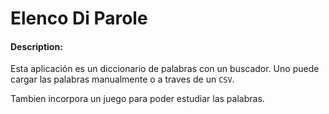 # Elenco Di Parole
#### <URL>
#### Description:
Esta aplicación es un diccionario de palabras con un buscador. Uno puede cargar las palabras manualmente o a traves de un `CSV`.

Tambien incorpora un juego para poder estudiar las palabras.
